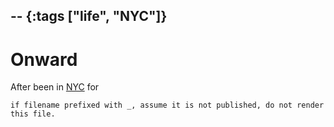 --
{:tags ["life", "NYC"]}
--


# Onward

After been in [NYC](http://en.wikipedia.org/wiki/New_York_City) for

```
if filename prefixed with _, assume it is not published, do not render this file.
```
